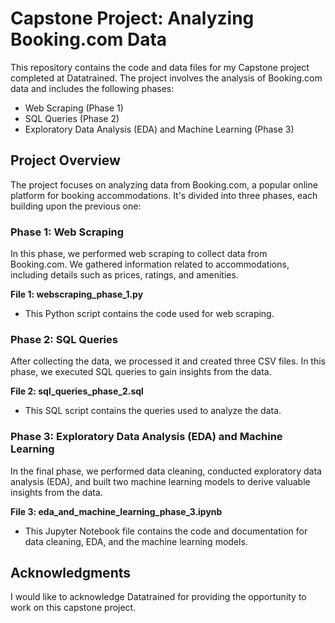 # Capstone Project: Analyzing Booking.com Data

This repository contains the code and data files for my Capstone project completed at Datatrained. The project involves the analysis of Booking.com data and includes the following phases:

- Web Scraping (Phase 1)
- SQL Queries (Phase 2)
- Exploratory Data Analysis (EDA) and Machine Learning (Phase 3)

## Project Overview

The project focuses on analyzing data from Booking.com, a popular online platform for booking accommodations. It's divided into three phases, each building upon the previous one:

### Phase 1: Web Scraping

In this phase, we performed web scraping to collect data from Booking.com. We gathered information related to accommodations, including details such as prices, ratings, and amenities.

**File 1: webscraping_phase_1.py**
- This Python script contains the code used for web scraping.

### Phase 2: SQL Queries

After collecting the data, we processed it and created three CSV files. In this phase, we executed SQL queries to gain insights from the data.

**File 2: sql_queries_phase_2.sql**
- This SQL script contains the queries used to analyze the data.

### Phase 3: Exploratory Data Analysis (EDA) and Machine Learning

In the final phase, we performed data cleaning, conducted exploratory data analysis (EDA), and built two machine learning models to derive valuable insights from the data.

**File 3: eda_and_machine_learning_phase_3.ipynb**
- This Jupyter Notebook file contains the code and documentation for data cleaning, EDA, and the machine learning models.


## Acknowledgments

I would like to acknowledge Datatrained for providing the opportunity to work on this capstone project.

